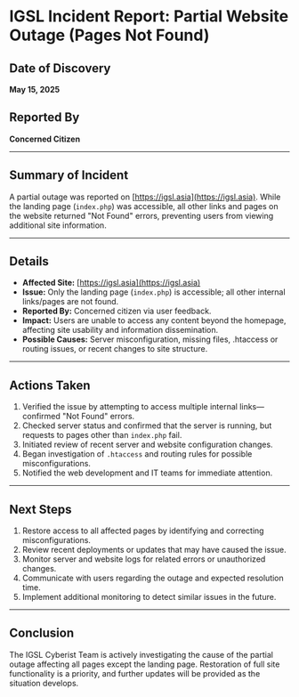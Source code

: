 # IGSL Incident Report: Partial Website Outage (Pages Not Found)

## Date of Discovery
**May 15, 2025**

## Reported By
**Concerned Citizen**

---

## Summary of Incident
A partial outage was reported on [https://igsl.asia](https://igsl.asia). While the landing page (`index.php`) was accessible, all other links and pages on the website returned "Not Found" errors, preventing users from viewing additional site information.

---

## Details

- **Affected Site:** [https://igsl.asia](https://igsl.asia)
- **Issue:** Only the landing page (`index.php`) is accessible; all other internal links/pages are not found.
- **Reported By:** Concerned citizen via user feedback.
- **Impact:** Users are unable to access any content beyond the homepage, affecting site usability and information dissemination.
- **Possible Causes:** Server misconfiguration, missing files, .htaccess or routing issues, or recent changes to site structure.

---

## Actions Taken

1. Verified the issue by attempting to access multiple internal links—confirmed "Not Found" errors.
2. Checked server status and confirmed that the server is running, but requests to pages other than `index.php` fail.
3. Initiated review of recent server and website configuration changes.
4. Began investigation of `.htaccess` and routing rules for possible misconfigurations.
5. Notified the web development and IT teams for immediate attention.

---

## Next Steps

1. Restore access to all affected pages by identifying and correcting misconfigurations.
2. Review recent deployments or updates that may have caused the issue.
3. Monitor server and website logs for related errors or unauthorized changes.
4. Communicate with users regarding the outage and expected resolution time.
5. Implement additional monitoring to detect similar issues in the future.

---

## Conclusion
The IGSL Cyberist Team is actively investigating the cause of the partial outage affecting all pages except the landing page. Restoration of full site functionality is a priority, and further updates will be provided as the situation develops.